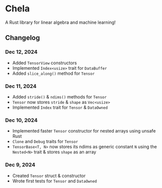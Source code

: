 # Chela

A Rust library for linear algebra and machine learning!

## Changelog

### Dec 12, 2024

- Added `TensorView` constructors
- Implemented `Index<usize>` trait for `DataBuffer`
- Added `slice_along()` method for `Tensor`

### Dec 11, 2024

- Added `stride()` & `ndims()` methods for `Tensor`
- `Tensor` now stores `stride` & `shape` as `Vec<usize>`
- Implemented `Index` trait for `Tensor` & `DataOwned`

### Dec 10, 2024

- Implemented faster `Tensor` constructor for nested arrays using unsafe Rust
- `Clone` and `Debug` traits for `Tensor`
- `TensorBase<T, N>` now stores its ndims as generic constant `N` using the `Nested<N>` trait & stores `shape` as an array

### Dec 9, 2024

- Created `Tensor` struct & constructor
- Wrote first tests for `Tensor` and `DataOwned`
